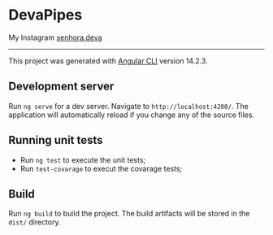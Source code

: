 # DevaPipes

My Instagram [senhora.deva](https://www.instagram.com/senhora.deva/)
<hr>

This project was generated with [Angular CLI](https://github.com/angular/angular-cli) version 14.2.3.

## Development server

Run `ng serve` for a dev server. Navigate to `http://localhost:4200/`. The application will automatically reload if you change any of the source files.

## Running unit tests

* Run `ng test` to execute the unit tests;
* Run `test-covarage` to execut the covarage tests;

## Build

Run `ng build` to build the project. The build artifacts will be stored in the `dist/` directory.






